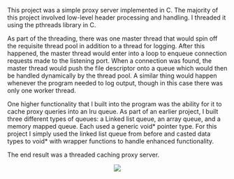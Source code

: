 This project was a simple proxy server implemented in C. The majority of this project
involved low-level header processing and handling. I threaded it using the pthreads
library in C.

As part of the threading, there was one master thread that would spin off the requisite
thread pool in addition to a thread for logging. After this happened, the master thread would
enter into a loop to enqueue connection requests made to the listening port. When a connection
was found, the master thread would push the file descriptor onto a queue which would then
be handled dynamically by the thread pool. A similar thing would happen whenever the
program needed to log output, though in this case there was only one worker thread.

One higher functionality that I built into the program was the ability for it to cache
proxy queries into an lru queue. As part of an earlier project, I built three different
types of queues: a Linked list queue, an array queue, and a memory mapped queue.
Each used a generic void\* pointer type. For this project I simply used the linked list queue
from before and casted data types to void\* with wrapper functions to handle enhanced functionality.

The end result was a threaded caching proxy server.

<center> <img src="require('assets/images/projects/proxy/proxy_diagram.png')" /> </center>

